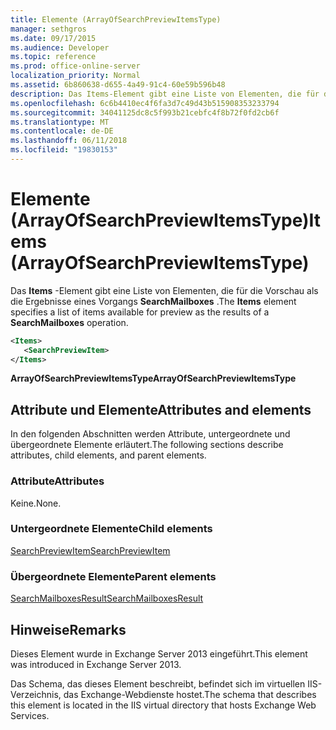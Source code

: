 ```yaml
---
title: Elemente (ArrayOfSearchPreviewItemsType)
manager: sethgros
ms.date: 09/17/2015
ms.audience: Developer
ms.topic: reference
ms.prod: office-online-server
localization_priority: Normal
ms.assetid: 6b860638-d655-4a49-91c4-60e59b596b48
description: Das Items-Element gibt eine Liste von Elementen, die für die Vorschau als die Ergebnisse eines Vorgangs SearchMailboxes.
ms.openlocfilehash: 6c6b4410ec4f6fa3d7c49d43b515908353233794
ms.sourcegitcommit: 34041125dc8c5f993b21cebfc4f8b72f0fd2cb6f
ms.translationtype: MT
ms.contentlocale: de-DE
ms.lasthandoff: 06/11/2018
ms.locfileid: "19830153"
---
```

# <a name="items-arrayofsearchpreviewitemstype"></a><span data-ttu-id="1c3bf-103">Elemente (ArrayOfSearchPreviewItemsType)</span><span class="sxs-lookup"><span data-stu-id="1c3bf-103">Items (ArrayOfSearchPreviewItemsType)</span></span>

<span data-ttu-id="1c3bf-104">Das **Items** -Element gibt eine Liste von Elementen, die für die Vorschau als die Ergebnisse eines Vorgangs **SearchMailboxes** .</span><span class="sxs-lookup"><span data-stu-id="1c3bf-104">The **Items** element specifies a list of items available for preview as the results of a **SearchMailboxes** operation.</span></span> 
  
```XML
<Items>
   <SearchPreviewItem>
</Items>
```

 <span data-ttu-id="1c3bf-105">**ArrayOfSearchPreviewItemsType**</span><span class="sxs-lookup"><span data-stu-id="1c3bf-105">**ArrayOfSearchPreviewItemsType**</span></span>
## <a name="attributes-and-elements"></a><span data-ttu-id="1c3bf-106">Attribute und Elemente</span><span class="sxs-lookup"><span data-stu-id="1c3bf-106">Attributes and elements</span></span>

<span data-ttu-id="1c3bf-107">In den folgenden Abschnitten werden Attribute, untergeordnete und übergeordnete Elemente erläutert.</span><span class="sxs-lookup"><span data-stu-id="1c3bf-107">The following sections describe attributes, child elements, and parent elements.</span></span>
  
### <a name="attributes"></a><span data-ttu-id="1c3bf-108">Attribute</span><span class="sxs-lookup"><span data-stu-id="1c3bf-108">Attributes</span></span>

<span data-ttu-id="1c3bf-109">Keine.</span><span class="sxs-lookup"><span data-stu-id="1c3bf-109">None.</span></span>
  
### <a name="child-elements"></a><span data-ttu-id="1c3bf-110">Untergeordnete Elemente</span><span class="sxs-lookup"><span data-stu-id="1c3bf-110">Child elements</span></span>

[<span data-ttu-id="1c3bf-111">SearchPreviewItem</span><span class="sxs-lookup"><span data-stu-id="1c3bf-111">SearchPreviewItem</span></span>](searchpreviewitem.md)
  
### <a name="parent-elements"></a><span data-ttu-id="1c3bf-112">Übergeordnete Elemente</span><span class="sxs-lookup"><span data-stu-id="1c3bf-112">Parent elements</span></span>

[<span data-ttu-id="1c3bf-113">SearchMailboxesResult</span><span class="sxs-lookup"><span data-stu-id="1c3bf-113">SearchMailboxesResult</span></span>](searchmailboxesresult.md)
  
## <a name="remarks"></a><span data-ttu-id="1c3bf-114">Hinweise</span><span class="sxs-lookup"><span data-stu-id="1c3bf-114">Remarks</span></span>

<span data-ttu-id="1c3bf-115">Dieses Element wurde in Exchange Server 2013 eingeführt.</span><span class="sxs-lookup"><span data-stu-id="1c3bf-115">This element was introduced in Exchange Server 2013.</span></span>
  
<span data-ttu-id="1c3bf-116">Das Schema, das dieses Element beschreibt, befindet sich im virtuellen IIS-Verzeichnis, das Exchange-Webdienste hostet.</span><span class="sxs-lookup"><span data-stu-id="1c3bf-116">The schema that describes this element is located in the IIS virtual directory that hosts Exchange Web Services.</span></span>
  

